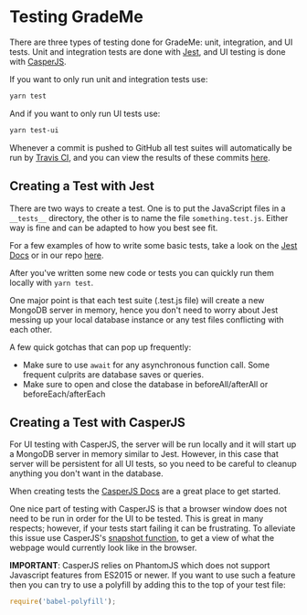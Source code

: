 # Testing GradeMe

There are three types of testing done for GradeMe: unit, integration, and UI tests. Unit and integration tests are done with [Jest](https://facebook.github.io/jest/), and UI testing is done with [CasperJS](http://casperjs.org/).

If you want to only run unit and integration tests use:

```bash
yarn test
```

And if you want to only run UI tests use:

```bash
yarn test-ui
```

Whenever a commit is pushed to GitHub all test suites will automatically be run by [Travis CI](https://travis-ci.org/), and you can view the results of these commits [here](https://travis-ci.org/abalbanyan/GradeMe).

## Creating a Test with Jest

There are two ways to create a test. One is to put the JavaScript files in a `__tests__` directory, the other is to name the file `something.test.js`. Either way is fine and can be adapted to how you best see fit.

For a few examples of how to write some basic tests, take a look on the [Jest Docs](https://facebook.github.io/jest/docs/en/getting-started.html) or in our repo [here](example).

After you've written some new code or tests you can quickly run them locally with `yarn test`.

One major point is that each test suite (.test.js file) will create a new MongoDB server in memory, hence you don't need to worry about Jest messing up your local database instance or any test files conflicting with each other.

A few quick gotchas that can pop up frequently:

- Make sure to use `await` for any asynchronous function call. Some frequent culprits are database saves or queries.
- Make sure to open and close the database in beforeAll/afterAll or beforeEach/afterEach

## Creating a Test with CasperJS

For UI testing with CasperJS, the server will be run locally and it will start up a MongoDB server in memory similar to Jest. However, in this case that server will be persistent for all UI tests, so you need to be careful to cleanup anything you don't want in the database.

When creating tests the [CasperJS Docs](http://docs.casperjs.org/en/latest/testing.html) are a great place to get started.

One nice part of testing with CasperJS is that a browser window does not need to be run in order for the UI to be tested. This is great in many respects; however, if your tests start failing it can be frustrating. To alleviate this issue use CasperJS's [snapshot function](https://thejsguy.com/2015/04/30/taking-screenshots-with-casper.html), to get a view of what the webpage would currently look like in the browser.

__IMPORTANT__: CasperJS relies on PhantomJS which does not support Javascript features from ES2015 or newer. If you want to use such a feature then you can try to use a polyfill by adding this to the top of your test file:

```js
require('babel-polyfill');
```
